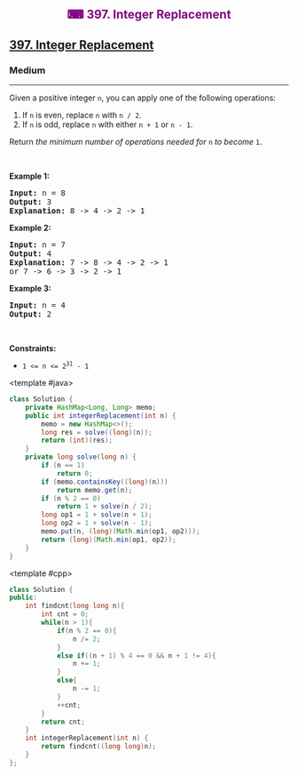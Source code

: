 <div align = "center">
<h style = "margin-bottom: 0px; margin-top: 0px; color : purple;" align = "center" class = "header">

## ⌨ 397. Integer Replacement

</h>
</div>

<h2><a href="https://leetcode.com/problems/integer-replacement" target = "_blank">397. Integer Replacement</a></h2><h3>Medium</h3><hr><p>Given a positive integer <code>n</code>,&nbsp;you can apply one of the following&nbsp;operations:</p>

<ol>
	<li>If <code>n</code> is even, replace <code>n</code> with <code>n / 2</code>.</li>
	<li>If <code>n</code> is odd, replace <code>n</code> with either <code>n + 1</code> or <code>n - 1</code>.</li>
</ol>

<p>Return <em>the minimum number of operations needed for</em> <code>n</code> <em>to become</em> <code>1</code>.</p>

<p>&nbsp;</p>
<p><strong class="example">Example 1:</strong></p>

<pre>
<strong>Input:</strong> n = 8
<strong>Output:</strong> 3
<strong>Explanation:</strong> 8 -&gt; 4 -&gt; 2 -&gt; 1
</pre>

<p><strong class="example">Example 2:</strong></p>

<pre>
<strong>Input:</strong> n = 7
<strong>Output:</strong> 4
<strong>Explanation: </strong>7 -&gt; 8 -&gt; 4 -&gt; 2 -&gt; 1
or 7 -&gt; 6 -&gt; 3 -&gt; 2 -&gt; 1
</pre>

<p><strong class="example">Example 3:</strong></p>

<pre>
<strong>Input:</strong> n = 4
<strong>Output:</strong> 2
</pre>

<p>&nbsp;</p>
<p><strong>Constraints:</strong></p>

<ul>
	<li><code>1 &lt;= n &lt;= 2<sup>31</sup> - 1</code></li>
</ul>

<CodeTabs :languages="[ { name: 'C++', slot: 'cpp' },
  { name: 'Java', slot: 'java' }
]">

<template #java>

```java
class Solution {
    private HashMap<Long, Long> memo;
    public int integerReplacement(int n) {
        memo = new HashMap<>();
        long res = solve((long)(n));
        return (int)(res);
    }
    private long solve(long n) {
        if (n == 1)
            return 0;
        if (memo.containsKey((long)(n)))
            return memo.get(n);
        if (n % 2 == 0)
            return 1 + solve(n / 2);
        long op1 = 1 + solve(n + 1);
        long op2 = 1 + solve(n - 1);
        memo.put(n, (long)(Math.min(op1, op2)));
        return (long)(Math.min(op1, op2));
    }
}
```

</template>

<template #cpp>

```cpp
class Solution {
public:
    int findcnt(long long n){
        int cnt = 0;
        while(n > 1){
            if(n % 2 == 0){
                n /= 2;
            }
            else if((n + 1) % 4 == 0 && n + 1 != 4){
                n += 1;
            }
            else{
                n -= 1;
            }
            ++cnt;
        }
        return cnt;
    }
    int integerReplacement(int n) {
        return findcnt((long long)n);
    }
};
```

</template>

</CodeTabs>
